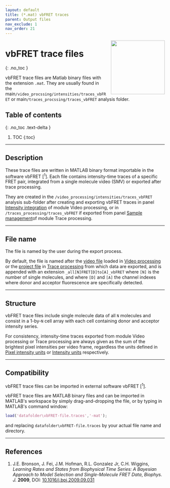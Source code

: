 ```yaml
---
layout: default
title: (*.mat) vbFRET traces
parent: Output files
nav_exclude: 1
nav_order: 21
---
```


<img src="../assets/images/logos/logo-output-files_400px.png" width="170" style="float:right; margin-left: 15px;"/>

# vbFRET trace files
{: .no_toc }

vbFRET trace files are Matlab binary files with the extension `.mat`. They are usually found in the main`/video_procssing/intensities/traces_vbFRET` or main`/traces_procssing/traces_vbFRET` analysis folder.

## Table of contents
{: .no_toc .text-delta }

1. TOC
{:toc}


---

## Description

These trace files are written in MATLAB binary format importable in the software vbFRET [<sup>1</sup>].
Each file contains intensity-time traces of a specific FRET pair, integrated from a single molecule video (SMV) or exported after trace processing.

They are created in the `/video_processing/intensities/traces_vbFRET` analysis sub-folder after creating and exporting vbFRET traces in panel 
[Intensity integration](../video-processing/panels/panel-intensity-integration.html#create-and-export-intensity-time-traces) of module Video processing, or in `/traces_processing/traces_vbFRET` if exported from panel 
[Sample management](../trace-processing/panels/panel-sample-management.html#export-processed-data)of module Trace processing.


---

## File name

The file is named by the user during the export process.

By default, the file is named after the <u>video file</u> loaded in 
[Video processing](../video-processing/panels/area-visualization.html#load-videoimage-file) or the <u>project file</u> in 
[Trace processing](../trace-processing/panels/area-project-management.html#project-list) from which data are exported, and is appended with an extension `_all[N]FRET[D]to[A]_vbFRET` where `[N]` is the number of single molecules, and where `[D]` and `[A]` the channel indexes where donor and acceptor fluorescence are specifically detected.


---

## Structure

vbFRET trace files include single molecule data of all `N` molecules and consist in a 1-by-`N` cell array with each cell containing donor and acceptor intensity series.

For consistency, intensity-time traces exported from module Video processing or Trace processing are always given as the sum of the brightest pixel intensities per video frame, regardless the units defined in
[Pixel intensity units](../video-processing/panels/panel-plot.html#pixel-intensity-units) or 
[Intensity units](../trace-processing/panels/panel-plot.html#intensity-units) respectively.


---

## Compatibility

vbFRET trace files can be imported in external software vbFRET [<sup>1</sup>].

vbFRET trace files are MATLAB binary files and can be imported in MATLAB's workspace by simply drag-and-dropping the file, or by typing in MATLAB's command window:

```matlab
load('datafolder\vbFRET-file.traces','-mat');
```

and replacing `datafolder\vbFRET-file.traces` by your actual file name and directory.


---

## References

1. J.E. Bronson, J. Fei, J.M. Hofman, R.L. Gonzalez Jr, C.H. Wiggins, *Learning Rates and States from Biophysical Time Series: A Bayesian Approach to Model Selection and Single-Molecule FRET Data*, *Biophys. J.* **2009**, DOI: 
[10.1016/j.bpj.2009.09.031](https://dx.doi.org/10.1016%2Fj.bpj.2009.09.031)

